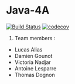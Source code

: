 # Java-4A
[![Build Status](https://travis-ci.com/Ekrynox/Java-4A.svg?branch=master)](https://travis-ci.com/Ekrynox/Java-4A) [![codecov](https://codecov.io/gh/Ekrynox/Java-4A/branch/master/graph/badge.svg)](https://codecov.io/gh/Ekrynox/Java-4A)

1. Team members :
* Lucas Alias
* Damien Gounot
* Victoria Nadjar
* Antoine Lesparre
* Thomas Dognon
